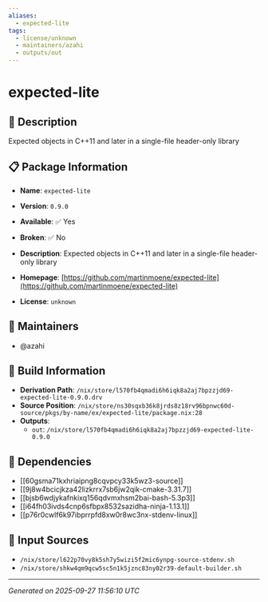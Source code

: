 ```yaml
---
aliases:
  - expected-lite
tags:
  - license/unknown
  - maintainers/azahi
  - outputs/out
---
```


# expected-lite

## 📝 Description

Expected objects in C++11 and later in a single-file header-only library


## 📋 Package Information

- **Name**: `expected-lite`
- **Version**: `0.9.0`
- **Available**: ✅ Yes
- **Broken**: ✅ No
- **Description**: Expected objects in C++11 and later in a single-file header-only library

- **Homepage**: [https://github.com/martinmoene/expected-lite](https://github.com/martinmoene/expected-lite)
- **License**: `unknown`
## 👥 Maintainers

- @azahi


## 🔧 Build Information

- **Derivation Path**: `/nix/store/l570fb4qmadi6h6iqk8a2aj7bpzzjd69-expected-lite-0.9.0.drv`
- **Source Position**: `/nix/store/ns30sqxb36k8jrds8z18rv96bpnwc60d-source/pkgs/by-name/ex/expected-lite/package.nix:28`
- **Outputs**:
  - `out`:  `/nix/store/l570fb4qmadi6h6iqk8a2aj7bpzzjd69-expected-lite-0.9.0`

## 🔗 Dependencies

- [[60gsma71kxhriaipng8cqvpcy33k5wz3-source]]
- [[9j8w4bcicjkza42lizkrrx7sb6jw2qik-cmake-3.31.7]]
- [[bjsb6wdjykafnkixq156qdvmxhsm2bai-bash-5.3p3]]
- [[i64fh03ivds4cnp6sfbpx8532sazidha-ninja-1.13.1]]
- [[p76r0cwlf6k97ibprrpfd8xw0r8wc3nx-stdenv-linux]]

## 📁 Input Sources

- `/nix/store/l622p70vy8k5sh7y5wizi5f2mic6ynpg-source-stdenv.sh`
- `/nix/store/shkw4qm9qcw5sc5n1k5jznc83ny02r39-default-builder.sh`

---
*Generated on 2025-09-27 11:56:10 UTC*
